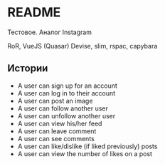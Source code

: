 # README

Тестовое. Аналог Instagram

RoR, VueJS (Quasar)
Devise, slim, rspac, capybara

## **Истории**
* A user can sign up for an account
* A user can log in to their account
* A user can post an image
* A user can follow another user
* A user can unfollow another user
* A user can view his/her feed
* A user can leave comment
* A user can see comments
* A user can like/dislike (if liked previously) posts
* A user can view the number of likes on a post
